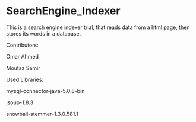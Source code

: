 # SearchEngine_Indexer
  
This is a search engine indexer trial, that reads data from a html page, then stores its words in a database.

Contributors: 

  Omar Ahmed

  Moutaz Samir

Used Libraries:

  mysql-connector-java-5.0.8-bin

  jsoup-1.8.3

  snowball-stemmer-1.3.0.581.1

